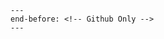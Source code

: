 ```{include} ../CONTRIBUTING.md
---
end-before: <!-- Github Only -->
---
```

[MIT license]: license
[Code of Conduct]: codeofconduct